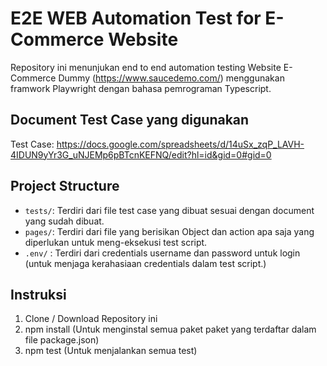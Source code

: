 # E2E WEB Automation Test for E-Commerce Website

Repository ini menunjukan end to end automation testing Website E-Commerce Dummy (https://www.saucedemo.com/) menggunakan framwork Playwright dengan bahasa pemrograman Typescript.

## Document Test Case yang digunakan
Test Case: https://docs.google.com/spreadsheets/d/14uSx_zqP_LAVH-4IDUN9yYr3G_uNJEMp6pBTcnKEFNQ/edit?hl=id&gid=0#gid=0

## Project Structure
- `tests/`: Terdiri dari file test case yang dibuat sesuai dengan document yang sudah dibuat.
- `pages/`: Terdiri dari file yang berisikan Object dan action apa saja yang diperlukan untuk meng-eksekusi test script.
- `.env/` : Terdiri dari credentials username dan password untuk login (untuk menjaga kerahasiaan credentials dalam test script.)
  
## Instruksi
1. Clone / Download Repository ini
2. npm install (Untuk menginstal semua paket paket yang terdaftar dalam file package.json)
3. npm test (Untuk menjalankan semua test)
